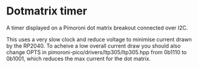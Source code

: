 # Dotmatrix timer

A timer displayed on a Pimoroni dot matrix breakout connected over I2C.

This uses a very slow clock and reduce voltage to minimise current drawn by the RP2040.
To acheive a low overall current draw you should also change OPTS in pimoroni-pico/drivers/ltp305/ltp305.hpp from 0b1110 to 0b1001, which reduces the max current for the dot matrix.
